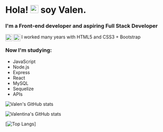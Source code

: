 
# Hola! <img src="https://camo.githubusercontent.com/e8e7b06ecf583bc040eb60e44eb5b8e0ecc5421320a92929ce21522dbc34c891/68747470733a2f2f6d656469612e67697068792e636f6d2f6d656469612f6876524a434c467a6361737252346961377a2f67697068792e676966" width="25px" data-canonical-src="https://media.giphy.com/media/hvRJCLFzcasrR4ia7z/giphy.gif" style="max-width:100%;"> soy Valen. 

###  I'm a Front-end developer and aspiring Full Stack Developer

<a href="https://twitter.com/valensartorelli" rel="nofollow">
  <img align="left" alt="Valentina Sartorelli | Twitter" width="22px" src="https://raw.githubusercontent.com/peterthehan/peterthehan/master/assets/twitter.svg" style="max-width:100%;">
</a>
<a href="https://www.linkedin.com/in/valensartorelli/" rel="nofollow">
  <img align="left" alt="Valentina's LinkedIN" width="22px" src="https://raw.githubusercontent.com/peterthehan/peterthehan/master/assets/linkedin.svg" style="max-width:100%;">
</a>

I worked many years with HTML5 and CSS3 + Bootstrap

### Now I'm studying:
- JavaScript
- Node.js
- Express
- React
- MySQL
- Sequelize
- APIs



![Valen's GitHub stats](https://github-readme-stats.vercel.app/api?username=valensartorelli&hide=contribs,prs&theme=buefy&show_icons=true) 

![Valentina's GitHub stats](https://github-readme-stats.vercel.app/api?username=valensartorelli&show_icons=true&theme=radical)



[![Top Langs](https://github-readme-stats.vercel.app/api/top-langs/?username=valensartorelli&layout=compact&theme=buefy)]



